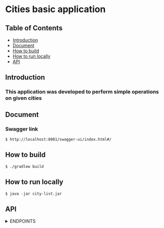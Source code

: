 # Cities basic application

## Table of Contents

- [Introduction](#Introduction)
- [Document](#Document)
- [How to build](#how-to-build)
- [How to run locally](#how-to-run-locally)
- [API](#api)

## Introduction

### This application was developed to perform simple operations on given cities

## Document
### Swagger link
```shell script
$ http://localhost:8081/swagger-ui/index.html#/
```

## How to build

```shell script
$ ./gradlew build
```

## How to run locally

```shell script
$ java -jar city-list.jar
```

## API

<details>
<summary>ENDPOINTS</summary>

- ### Get cities

<details>
    <summary>/cities - HTTP GET:</summary>

Request param:

"size": 10   (record size in the page)

"page": 2    (record page)

"sort": "id" (Element sorting by type)

Status Code: 200 // Success case

Response data example:

```json
  [
  {
    "id": 1,
    "name": "Tokyo",
    "photo": "https://upload.wikimedia.org/wikipedia/commons/thumb/b/b2/Skyscrapers_of_Shinjuku_2009_January.jpg/500px-Skyscrapers_of_Shinjuku_2009_January.jpg"
  },
  {
    "id": 2,
    "name": "Jakarta",
    "photo": "https://upload.wikimedia.org/wikipedia/commons/thumb/f/f6/Jakarta_Pictures-1.jpg/327px-Jakarta_Pictures-1.jpg"
  },
  {
    "id": 3,
    "name": "Delhi",
    "photo": "https://upload.wikimedia.org/wikipedia/commons/thumb/5/55/IN-DL.svg/439px-IN-DL.svg.png"
  }
]
```

Status Code: 500 // Failed cases: Client Exception

```json
{
  "code": "unexpected error"
}
```

</details>

- ### Get city by name

<details>
    <summary>/cities/name/{name} - HTTP GET:</summary>

Path variable:

"name": "Tokyo"

Status Code: 200 // Success case

Response data example:

```json
  {
  "id": 1,
  "name": "Tokyo",
  "photo": "https://upload.wikimedia.org/wikipedia/commons/thumb/b/b2/Skyscrapers_of_Shinjuku_2009_January.jpg/500px-Skyscrapers_of_Shinjuku_2009_January.jpg"
}
```

Status Code: 404 // Failed cases: Not found exception

```json
{
  "code": "NAME_NOT_FOUNDED"
}
```

Status Code: 500 // Failed cases: Client Exception

```json
{
  "code": "unexpected error"
}
```

</details>

- ### Update city

<details>
    <summary>/cities - HTTP PUT:</summary>

Request body:

```json
  {
  "id": 1,
  "name": "Updated Tokyo",
  "photo": "https://upload.wikimedia.org/wikipedia/commons/thumb/b/b2/Skyscrapers_of_Shinjuku_2009_January.jpg/500px-Skyscrapers_of_Shinjuku_2009_January.jpg"
}
```

Status Code: 200 // Success case

Status Code: 404 // Failed cases: Not found exception

```json
{
  "code": "CITY_ID_NOT_FOUNDED"
}
```

Status Code: 500 // Failed cases: Client Exception

```json
{
  "code": "unexpected error"
}
```

</details>
</details>
